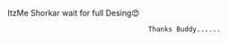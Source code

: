 ItzMe Shorkar wait for full Desing😍
                                       
                                       
                                       Thanks Buddy......
